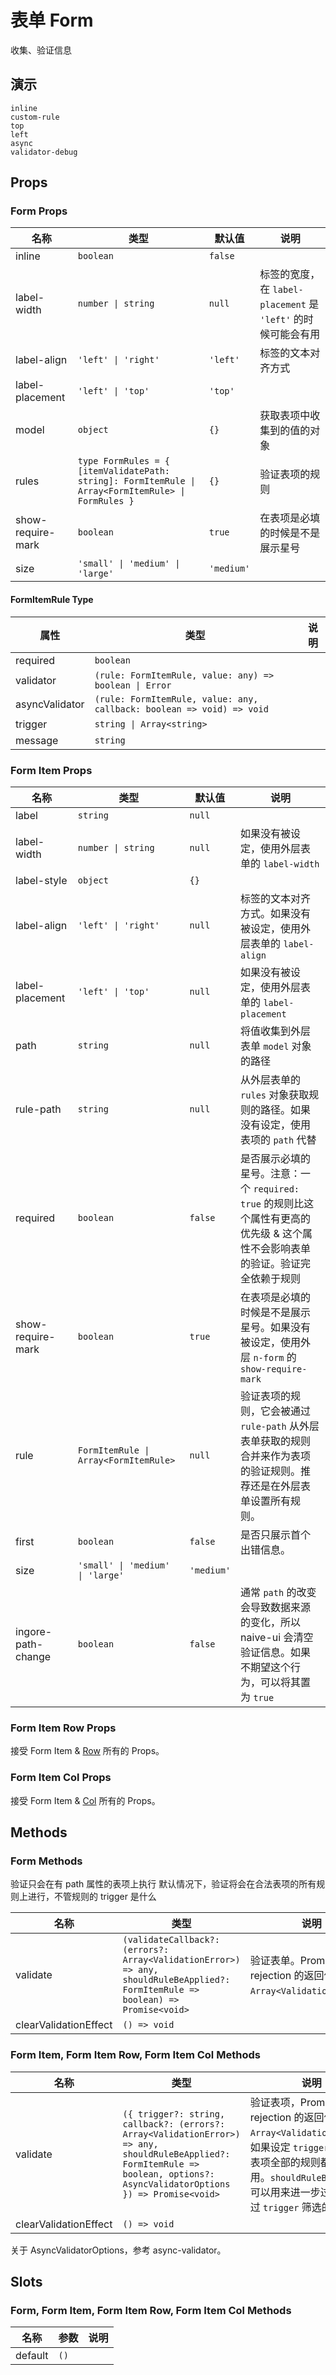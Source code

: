 # 表单 Form
<!--single-column-->
收集、验证信息

## 演示
```demo
inline
custom-rule
top
left
async
validator-debug
```
## Props
### Form Props
|名称|类型|默认值|说明|
|-|-|-|-|
|inline|`boolean`|`false`||
|label-width|`number \| string`|`null`|标签的宽度，在 `label-placement` 是 `'left'` 的时候可能会有用|
|label-align|`'left' \| 'right'`|`'left'`|标签的文本对齐方式|
|label-placement|`'left' \| 'top'`|`'top'`||
|model|`object`|`{}`|获取表项中收集到的值的对象|
|rules|`type FormRules = { [itemValidatePath: string]: FormItemRule \| Array<FormItemRule> \| FormRules }`|`{}`|验证表项的规则|
|show-require-mark|`boolean`|`true`|在表项是必填的时候是不是展示星号|
|size|`'small' \| 'medium' \| 'large'`|`'medium'`||

#### FormItemRule Type
|属性|类型|说明|
|-|-|-|
|required|`boolean`||
|validator|`(rule: FormItemRule, value: any) => boolean \| Error`||
|asyncValidator|`(rule: FormItemRule, value: any, callback: boolean => void) => void`||
|trigger|`string \| Array<string>`||
|message|`string`||

### Form Item Props
|名称|类型|默认值|说明|
|-|-|-|-|
|label|`string`|`null`||
|label-width|`number \| string`|`null`|如果没有被设定，使用外层表单的 `label-width`|
|label-style|`object`|`{}`||
|label-align|`'left' \| 'right'`|`null`|标签的文本对齐方式。如果没有被设定，使用外层表单的 `label-align`|
|label-placement|`'left' \| 'top'`|`null`|如果没有被设定，使用外层表单的 `label-placement`|
|path|`string`|`null`|将值收集到外层表单 `model` 对象的路径|
|rule-path|`string`|`null`|从外层表单的 `rules` 对象获取规则的路径。如果没有设定，使用表项的 `path` 代替|
|required|`boolean`|`false`|是否展示必填的星号。注意：一个 `required: true` 的规则比这个属性有更高的优先级 & 这个属性不会影响表单的验证。验证完全依赖于规则|
|show-require-mark|`boolean`|`true`|在表项是必填的时候是不是展示星号。如果没有被设定，使用外层 `n-form` 的 `show-require-mark`|
|rule|`FormItemRule \| Array<FormItemRule>`|`null`|验证表项的规则，它会被通过 `rule-path` 从外层表单获取的规则合并来作为表项的验证规则。推荐还是在外层表单设置所有规则。|
|first|`boolean`|`false`|是否只展示首个出错信息。|
|size|`'small' \| 'medium' \| 'large'`|`'medium'`||
|ingore-path-change|`boolean`|`false`|通常 `path` 的改变会导致数据来源的变化，所以 naive-ui 会清空验证信息。如果不期望这个行为，可以将其置为 `true`|

### Form Item Row Props
接受 Form Item & [Row](n-row#Row-Props) 所有的 Props。
### Form Item Col Props
接受 Form Item & [Col](n-row#Col-Props) 所有的 Props。

## Methods
### Form Methods
<n-alert type="warning" title="Validate 方法的注意事项" style="margin-bottom: 16px;">
  <n-ol align-text>
    <n-li>验证只会在有 <n-text code>path</n-text> 属性的表项上执行</n-li>
    <n-li>默认情况下，验证将会在合法表项的所有规则上进行，不管规则的 trigger 是什么</n-li>
  </n-ol>
</n-alert>

|名称|类型|说明|
|-|-|-|
|validate|`(validateCallback?: (errors?: Array<ValidationError>) => any, shouldRuleBeApplied?: FormItemRule => boolean) => Promise<void>`|验证表单。Promise rejection 的返回值类型是 `Array<ValidationError>`。|
|clearValidationEffect|`() => void`||

### Form Item, Form Item Row, Form Item Col Methods
|名称|类型|说明|
|-|-|-|
|validate|`({ trigger?: string, callback?: (errors?: Array<ValidationError>) => any, shouldRuleBeApplied?: FormItemRule => boolean, options?: AsyncValidatorOptions }) => Promise<void>`|验证表项，Promise rejection 的返回值类型是 `Array<ValidationError>`。如果设定 `trigger`，这一个表项全部的规则都会被使用。`shouldRuleBeApplied` 可以用来进一步过滤已经经过 `trigger` 筛选的规则|
|clearValidationEffect|`() => void`||

关于 AsyncValidatorOptions，参考 <n-a href="https://github.com/yiminghe/async-validator">async-validator</n-a>。

## Slots
### Form, Form Item, Form Item Row, Form Item Col Methods
|名称|参数|说明|
|-|-|-|
|default|`()`||